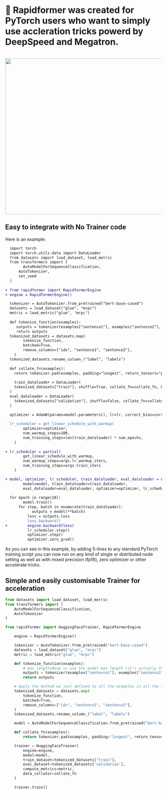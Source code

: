 <!---
Copyright 2021 The PAI Team. All rights reserved.

Licensed under the Apache License, Version 2.0 (the "License");
you may not use this file except in compliance with the License.
You may obtain a copy of the License at

    http://www.apache.org/licenses/LICENSE-2.0

Unless required by applicable law or agreed to in writing, software
distributed under the License is distributed on an "AS IS" BASIS,
WITHOUT WARRANTIES OR CONDITIONS OF ANY KIND, either express or implied.
See the License for the specific language governing permissions and
limitations under the License.
-->

# 🤗 Rapidformer was created for PyTorch users who want to simply use accleration tricks powerd by DeepSpeed and Megatron.

<p align="center">
    <br>
    <img src="https://img.alicdn.com/imgextra/i3/O1CN01P3JMTs1dZXzGmKisb_!!6000000003750-2-tps-1361-1201.png" width="800" height="500"/>
    <br>
<p>

## Easy to integrate with No Trainer code
Here is an example:

```diff
  import torch
  import torch.utils.data import DataLoader
  from datasets import load_dataset, load_metric
  from transformers import (
  		AutoModelForSequenceClassification, 
      AutoTokenizer, 
      set_seed
  )
  
+ from rapidformer import RapidformerEngine
+ engine = RapidformerEngine()

  tokenizer = AutoTokenizer.from_pretrained("bert-base-cased")
  datasets = load_dataset("glue", "mrpc")
  metric = load_metric("glue", "mrpc")
  
  def tokenize_function(examples):
     outputs = tokenizer(examples["sentence1"], examples["sentence2"], truncation=True, max_length=None)
     return outputs 
  tokenized_datasets = datasets.map(
        tokenize_function,
        batched=True,
        remove_columns=["idx", "sentence1", "sentence2"],
    )
  tokenized_datasets.rename_column_("label", "labels")
  
  def collate_fn(examples):
  	return tokenizer.pad(examples, padding="longest", return_tensors="pt")
  	
    train_dataloader = DataLoader(
  	tokenized_datasets["train"], shuffle=True, collate_fn=collate_fn, batch_size=micro_batch_size
  )
  eval_dataloader = DataLoader(
  	tokenized_datasets["validation"], shuffle=False, collate_fn=collate_fn, batch_size=micro_batch_size
  )
  
  optimizer = AdamW(params=model.parameters(), lr=lr, correct_bias=correct_bias)

- lr_scheduler = get_linear_schedule_with_warmup(
        optimizer=optimizer,
        num_warmup_steps=100,
        num_training_steps=len(train_dataloader) * num_epochs,
    )
    
+ lr_scheduler = partial(
        get_linear_schedule_with_warmup,
        num_warmup_steps=args.lr_warmup_iters,
        num_training_steps=args.train_iters
    )

+ model, optimizer, lr_scheduler, train_dataloader, eval_dataloader = engine.compose(
        model=model, train_dataloader=train_dataloader,
        eval_dataloader=eval_dataloader, optimizer=optimizer, lr_scheduler_fn=lr_scheduler)
    
  for epoch in range(10):
  		model.train()
      for step, batch in enumerate(train_dataloader):
      		outputs = model(**batch)
          loss = outputs.loss
-         loss.backward()
+         engine.backward(loss)
          lr_scheduler.step()
          optimizer.step()
          optimizer.zero_grad()
```

As you can see in this example, by adding 5-lines to any standard PyTorch training script you can now run on any kind of single or distributed node setting as well as with mixed precision (fp16), zero optimizer or other accelerate tricks.


## Simple and easily customisable Trainer for acceleration
```python
from datasets import load_dataset, load_metric
from transformers import (
    AutoModelForSequenceClassification,
    AutoTokenizer
)

from rapidformer import HuggingFaceTrainer, RapidformerEngine

    engine = RapidformerEngine()

    tokenizer = AutoTokenizer.from_pretrained("bert-base-cased")
    datasets = load_dataset("glue", "mrpc")
    metric = load_metric("glue", "mrpc")

    def tokenize_function(examples):
        # max_length=None => use the model max length (it's actually the default)
        outputs = tokenizer(examples["sentence1"], examples["sentence2"], truncation=True, max_length=None)
        return outputs

    # Apply the method we just defined to all the examples in all the splits of the dataset
    tokenized_datasets = datasets.map(
        tokenize_function,
        batched=True,
        remove_columns=["idx", "sentence1", "sentence2"],
    )
    tokenized_datasets.rename_column_("label", "labels")

    model = AutoModelForSequenceClassification.from_pretrained("bert-base-cased", return_dict=True)

    def collate_fn(examples):
        return tokenizer.pad(examples, padding="longest", return_tensors="pt")

    trainer = HuggingFaceTrainer(
        engine=engine,
        model=model,
        train_dataset=tokenized_datasets["train"],
        eval_dataset=tokenized_datasets['validation'],
        compute_metrics=metric,
        data_collator=collate_fn
    )

    trainer.train()
        

```
